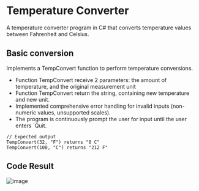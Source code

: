 # Temperature Converter

A temperature converter program in C# that converts temperature values between Fahrenheit and Celsius.

##  Basic conversion

Implements a TempConvert function to perform temperature conversions.

- Function TempConvert receive 2 parameters: the amount of temperature, and the original measurement unit
- Function TempConvert return the string, containing new temperature and new unit.
- Implemented comprehensive error handling for invalid inputs (non-numeric values, unsupported scales).
- The program is continuously prompt the user for input until the user enters `Quit.

```
// Expected output
TempConvert(32, "F") returns "0 C"
TempConvert(100, "C") returns "212 F"
```
## Code Result 
![image](https://github.com/ReemOthm/sda-temperature_converter/assets/86829326/c0f902a4-d4e5-4875-85f5-d10287eb6d9e)

